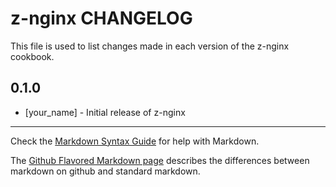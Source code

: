 z-nginx CHANGELOG
=================

This file is used to list changes made in each version of the z-nginx cookbook.

0.1.0
-----
- [your_name] - Initial release of z-nginx

- - -
Check the [Markdown Syntax Guide](http://daringfireball.net/projects/markdown/syntax) for help with Markdown.

The [Github Flavored Markdown page](http://github.github.com/github-flavored-markdown/) describes the differences between markdown on github and standard markdown.
